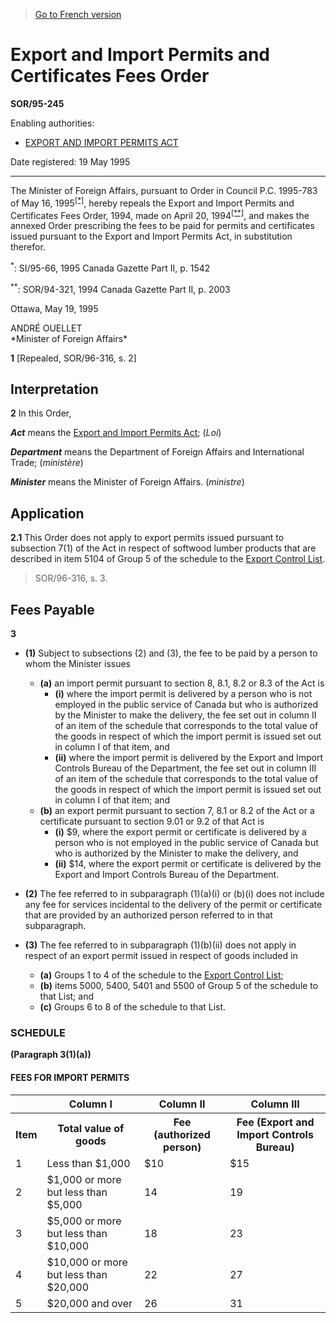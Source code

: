 > [Go to French version](/fr/Règlements/Décrets,%20ordonnances%20et%20règlements%20statutaires/95/245.md)

# Export and Import Permits and Certificates Fees Order

**SOR/95-245**

Enabling authorities: 
- [EXPORT AND IMPORT PERMITS ACT](/en/Acts/Revised%20Statutes%20of%20Canada/E/E-19.md)

Date registered: 19 May 1995

----------

The Minister of Foreign Affairs, pursuant to Order in Council P.C. 1995-783 of May 16, 1995<sup><a href='#fn_SOR-95-245_e_hq_5279'>[*]</a></sup>, hereby repeals the Export and Import Permits and Certificates Fees Order, 1994, made on April 20, 1994<sup><a href='#fn_SOR-95-245_e_hq_5280'>[**]</a></sup>, and makes the annexed Order prescribing the fees to be paid for permits and certificates issued pursuant to the Export and Import Permits Act, in substitution therefor.

<a name='fn_SOR-95-245_e_hq_5279'><sup>*</sup></a>: SI/95-66, 1995 Canada Gazette Part II, p. 1542<br />

<a name='fn_SOR-95-245_e_hq_5280'><sup>**</sup></a>: SOR/94-321, 1994 Canada Gazette Part II, p. 2003<br />

Ottawa, May 19, 1995


<p>ANDRÉ OUELLET<br />*Minister of Foreign Affairs*<br /></p>



**1** [Repealed, SOR/96-316, s. 2]




## Interpretation


**2** In this Order,

***Act*** means the [Export and Import Permits Act](/en/Acts/Revised%20Statutes%20of%20Canada/E/E-19.md); (*Loi*)

***Department*** means the Department of Foreign Affairs and International Trade; (*ministère*)

***Minister*** means the Minister of Foreign Affairs. (*ministre*)




## Application


**2.1** This Order does not apply to export permits issued pursuant to subsection 7(1) of the Act in respect of softwood lumber products that are described in item 5104 of Group 5 of the schedule to the [Export Control List](/en/Regulations/Statutory%20Orders%20and%20Regulations/89/202.md).
> SOR/96-316, s. 3.





## Fees Payable


**3** 

- **(1)** Subject to subsections (2) and (3), the fee to be paid by a person to whom the Minister issues
	- **(a)** an import permit pursuant to section 8, 8.1, 8.2 or 8.3 of the Act is
		- **(i)** where the import permit is delivered by a person who is not employed in the public service of Canada but who is authorized by the Minister to make the delivery, the fee set out in column II of an item of the schedule that corresponds to the total value of the goods in respect of which the import permit is issued set out in column I of that item, and
		- **(ii)** where the import permit is delivered by the Export and Import Controls Bureau of the Department, the fee set out in column III of an item of the schedule that corresponds to the total value of the goods in respect of which the import permit is issued set out in column I of that item; and
	- **(b)** an export permit pursuant to section 7, 8.1 or 8.2 of the Act or a certificate pursuant to section 9.01 or 9.2 of that Act is
		- **(i)** $9, where the export permit or certificate is delivered by a person who is not employed in the public service of Canada but who is authorized by the Minister to make the delivery, and
		- **(ii)** $14, where the export permit or certificate is delivered by the Export and Import Controls Bureau of the Department.

- **(2)** The fee referred to in subparagraph (1)(a)(i) or (b)(i) does not include any fee for services incidental to the delivery of the permit or certificate that are provided by an authorized person referred to in that subparagraph.

- **(3)** The fee referred to in subparagraph (1)(b)(ii) does not apply in respect of an export permit issued in respect of goods included in
	- **(a)** Groups 1 to 4 of the schedule to the [Export Control List](/en/Regulations/Statutory%20Orders%20and%20Regulations/89/202.md);
	- **(b)** items 5000, 5400, 5401 and 5500 of Group 5 of the schedule to that List; and
	- **(c)** Groups 6 to 8 of the schedule to that List.




### **SCHEDULE** 
**(Paragraph 3(1)(a))**
#### FEES FOR IMPORT PERMITS
<table>
<tr>
<th></th>
<th>Column I</th>
<th>Column II</th>
<th>Column III</th>
</tr>
<tr>
<th>Item</th>
<th>Total value of goods</th>
<th>Fee (authorized person)</th>
<th>Fee (Export and Import Controls Bureau)</th>
</tr>
<tr>
<td>1</td>
<td>Less than $1,000</td>
<td>$10</td>
<td>$15</td>
</tr>
<tr>
<td>2</td>
<td>$1,000 or more but less than $5,000</td>
<td>14</td>
<td>19</td>
</tr>
<tr>
<td>3</td>
<td>$5,000 or more but less than $10,000</td>
<td>18</td>
<td>23</td>
</tr>
<tr>
<td>4</td>
<td>$10,000 or more but less than $20,000</td>
<td>22</td>
<td>27</td>
</tr>
<tr>
<td>5</td>
<td>$20,000 and over</td>
<td>26</td>
<td>31</td>
</tr>
</table>


